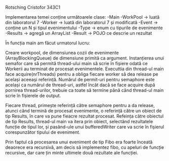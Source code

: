 Rotsching Cristofor 343C1

Implementarea temei conține următoarele clase:
-Main
-WorkPool -> luată din laboratorul 7
-Worker -> luată din laboratorul 7 și modificată
-Event -> conține un N și tipul evenimentului
-Type -> enum cu tipurile de evenimente
-Results -> agregă un ArrayList<Result>
-Result -> POJO ce descrie un rezultat

În funcția main am făcut urmatorul lucru: 

Creare workpool, de dimensiunea cozii de evenimente (ArrayBlockingQueue) de
dimensiune primită ca argument. 
Instanțierea unui semafor care să permită thread-ului main să scrie în fișiere
odată ce Workerii au terminat de procesat evenimentele. Executtia din thread-ul
main face acquire(nrThreads) pentru a obliga fiecare worker să dea release pe
același aceeași referință. Numărul de permit-uri pentru semaphore este același 
ca numărul de thread-uri, astfel încât dacă se face acquire după pornirea
thread-urilor, trebuie ca toate să termine până când thread-ul main scrie în
fișierele de output. 

Fiecare thread, primește referință către semaphore pentru a da release, atunci 
când termină de procesat evenimente, o referință către un obiect de tip Results,
în care va pune fieacre rezultat procesat. Refeința către obiectul de tip Results,
thread-ul main va itera prin obiect, selectând rezultatele funcție de tipul lor, 
și pasând-ule unui bufferedWriter care va scrie în fișierul corespunzător 
tipului de eveniment. 

Prin faptul că procesarea unui eveniment de tip Fibo era foarte înceată deaorece
era recursivă, am decis să implementez fibo, cu apeluri de funcție recursive, dar 
care țin minte ultimele două rezultate ale funcției.